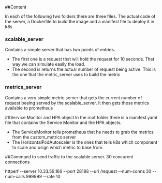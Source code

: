 

##Content

In each of the following two folders there are three files. The actual code of the server, a Dockerfile to build the image and a manifest file to deploy it in k8s
### scalable_server
Contains a simple server that has two points of entries. 
* The first one is a request that will hold the request for 10 seconds. That way we can simulate easily the load. 
* The second is returns the actual number of request being active. This is the one that the metric_server uses to build the metric
### metrics_server 
Contains a very simple metric server that gets the current number of request beeing served by the scalable_server. It then gets those metrics available to prometheus

##Service Monitor and HPA object
In the root folder there is a manifest.yaml file that contains the Service Monitor and the HPA objects. 
* The ServiceMonitor tells prometheus that he needs to grab the metrics from the custom_metrics server
* The HorizontalPodAutoscaler is the ones that tells k8s which component to scale and usign which metric to base from.

##Command to send traffic to the scalable server. 30 concurent connections

httperf --server 10.33.59.166  --port 28188 --uri /request --num-conns 30   --num-calls 999999 --rate 10

